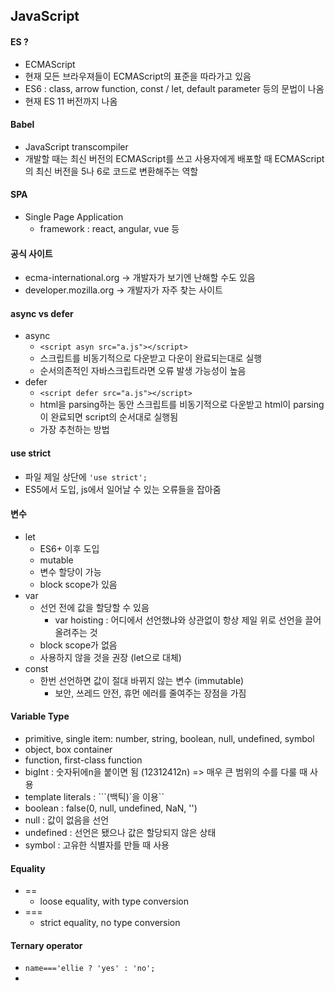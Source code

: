 ## JavaScript

#### ES ? 

- ECMAScript
- 현재 모든 브라우져들이 ECMAScript의 표준을 따라가고 있음
- ES6 : class, arrow function, const / let, default parameter 등의 문법이 나옴
- 현재 ES 11 버전까지 나옴

####  Babel

- JavaScript transcompiler
- 개발할 때는 최신 버전의 ECMAScript를 쓰고 사용자에게 배포할 때 ECMAScript의 최신 버전을 5나 6로 코드로 변환해주는 역할

#### SPA

- Single Page Application
  - framework : react, angular, vue 등

#### 공식 사이트

- ecma-international.org -> 개발자가 보기엔 난해할 수도 있음
- developer.mozilla.org -> 개발자가 자주 찾는 사이트

#### async vs defer

- async 
  - `<script asyn src="a.js"></script>`
  - 스크립트를 비동기적으로 다운받고 다운이 완료되는대로 실행
  - 순서의존적인 자바스크립트라면 오류 발생 가능성이 높음
- defer
  - `<script defer src="a.js"></script>`
  - html을 parsing하는 동안 스크립트를 비동기적으로 다운받고 html이 parsing이 완료되면 script의 순서대로 실행됨
  - 가장 추천하는 방법

#### use strict

- 파일 제일 상단에 `'use strict';`
- ES5에서 도입, js에서 일어날 수 있는 오류들을 잡아줌

#### 변수

- let 
  - ES6+ 이후 도입
  - mutable
  - 변수 할당이 가능
  - block scope가 있음
- var
  - 선언 전에 값을 할당할 수 있음 
    - var hoisting : 어디에서 선언했냐와 상관없이 항상 제일 위로 선언을 끌어올려주는 것
  - block scope가 없음
  - 사용하지 않을 것을 권장 (let으로 대체)
- const
  - 한번 선언하면 값이 절대 바뀌지 않는 변수 (immutable)
    - 보안, 쓰레드 안전, 휴먼 에러를 줄여주는 장점을 가짐

#### Variable Type

- primitive, single item: number, string, boolean, null, undefined, symbol
- object, box container
- function, first-class function
- bigInt : 숫자뒤에n을 붙이면 됨 (12312412n) => 매우 큰 범위의 수를 다룰 때 사용
- template literals : ```(백틱)`을 이용``
- boolean : false(0, null, undefined, NaN, '')
- null : 값이 없음을 선언
- undefined : 선언은 됐으나 값은 할당되지 않은 상태
- symbol : 고유한 식별자를 만들 때 사용



#### Equality

- == 
  - loose equality, with type conversion
- ===
  - strict equality, no type conversion



#### Ternary operator

- `name==='ellie ? 'yes' : 'no';`
- 